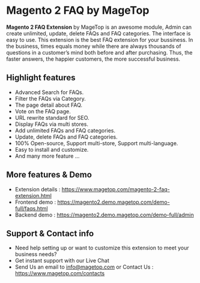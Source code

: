 # Magento 2 FAQ by MageTop

**Magento 2 FAQ Extension** by MageTop is an awesome module, Admin can create unlimited, update, delete FAQs and FAQ categories. The interface is easy to use. This extension is the best FAQ extension for your bussiness. In the business, times equals money while there are always thousands of questions in a customer’s mind both before and after purchasing. Thus, the faster answers, the happier customers, the more successful business.

## Highlight features

- Advanced Search for FAQs.
- Filter the FAQs via Category.
- The page detail about FAQ.
- Vote on the FAQ page.
- URL rewrite standard for SEO.
- Display FAQs via multi stores.
- Add unlimited FAQs and FAQ categories.
- Update, delete FAQs and FAQ categories.
- 100% Open-source, Support multi-store, Support multi-language.
- Easy to install and customize.
- And many more feature ...

## More features & Demo

- Extension details : https://www.magetop.com/magento-2-faq-extension.html
- Frontend demo : https://magento2.demo.magetop.com/demo-full/faqs.html
- Backend demo : https://magento2.demo.magetop.com/demo-full/admin

## Support & Contact info

- Need help setting up or want to customize this extension to meet your business needs? 
- Get instant support with our Live Chat
- Send Us an email to info@magetop.com or Contact Us : https://www.magetop.com/contacts
